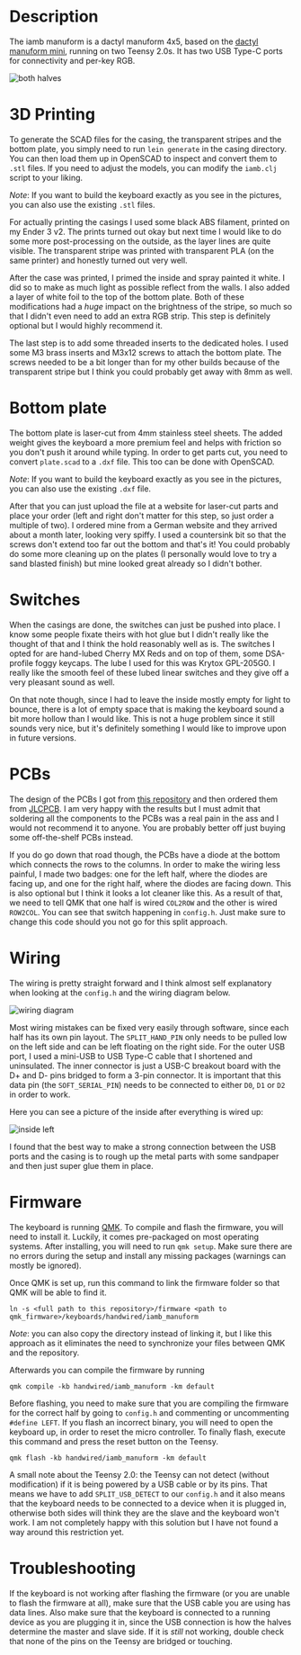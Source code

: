 # Description
The iamb manuform is a dactyl manuform 4x5, based on the [dactyl manuform mini](https://github.com/l4u/dactyl-manuform-mini-keyboard), running on two Teensy 2.0s. It has two USB Type-C ports for connectivity and per-key RGB.

![both halves](images/both_halves.jpg)

# 3D Printing
To generate the SCAD files for the casing, the transparent stripes and the bottom plate, you simply need to run `lein generate` in the casing directory. You can then load them up in OpenSCAD to inspect and convert them to `.stl` files. If you need to adjust the models, you can modify the `iamb.clj` script to your liking.

*Note*: If you want to build the keyboard exactly as you see in the pictures, you can also use the existing `.stl` files.

For actually printing the casings I used some black ABS filament, printed on my Ender 3 v2. The prints turned out okay but next time I would like to do some more post-processing on the outside, as the layer lines are quite visible. The transparent stripe was printed with transparent PLA (on the same printer) and honestly turned out very well.

After the case was printed, I primed the inside and spray painted it white. I did so to make as much light as possible reflect from the walls. I also added a layer of white foil to the top of the bottom plate. Both of these modifications had a *huge* impact on the brightness of the stripe, so much so that I didn't even need to add an extra RGB strip. This step is definitely optional but I would highly recommend it.

The last step is to add some threaded inserts to the dedicated holes. I used some M3 brass inserts and M3x12 screws to attach the bottom plate. The screws needed to be a bit longer than for my other builds because of the transparent stripe but I think you could probably get away with 8mm as well.

# Bottom plate
The bottom plate is laser-cut from 4mm stainless steel sheets. The added weight gives the keyboard a more premium feel and helps with friction so you don't push it around while typing. In order to get parts cut, you need to convert `plate.scad` to a `.dxf` file. This too can be done with OpenSCAD.

*Note*: If you want to build the keyboard exactly as you see in the pictures, you can also use the existing `.dxf` file.

After that you can just upload the file at a website for laser-cut parts and place your order (left and right don't matter for this step, so just order a multiple of two). I ordered mine from a German website and they arrived about a month later, looking very spiffy. I used a countersink bit so that the screws don't extend too far out the bottom and that's it! You could probably do some more cleaning up on the plates (I personally would love to try a sand blasted finish) but mine looked great already so I didn't bother.

# Switches
When the casings are done, the switches can just be pushed into place. I know some people fixate theirs with hot glue but I didn't really like the thought of that and I think the hold reasonably well as is. The switches I opted for are hand-lubed Cherry MX Reds and on top of them, some DSA-profile foggy keycaps. The lube I used for this was Krytox GPL-205G0. I really like the smooth feel of these lubed linear switches and they give off a very pleasant sound as well.

On that note though, since I had to leave the inside mostly empty for light to bounce, there is a lot of empty space that is making the keyboard sound a bit more hollow than I would like. This is not a huge problem since it still sounds very nice, but it's definitely something I would like to improve upon in future versions.

# PCBs
The design of the PCBs I got from [this repository](https://github.com/PitBarber/PCB_for_HandwiredKeyboards) and then ordered them from [JLCPCB](https://jlcpcb.com/). I am very happy with the results but I must admit that soldering all the components to the PCBs was a real pain in the ass and I would not recommend it to anyone. You are probably better off just buying some off-the-shelf PCBs instead.

If you do go down that road though, the PCBs have a diode at the bottom which connects the rows to the columns. In order to make the wiring less painful, I made two badges: one for the left half, where the diodes are facing up, and one for the right half, where the diodes are facing down. This is also optional but I think it looks a lot cleaner like this. As a result of that, we need to tell QMK that one half is wired `COL2ROW` and the other is wired `ROW2COL`. You can see that switch happening in `config.h`. Just make sure to change this code should you not go for this split approach.

# Wiring
The wiring is pretty straight forward and I think almost self explanatory when looking at the `config.h` and the wiring diagram below.

![wiring diagram](images/wiring_diagram.png)

Most wiring mistakes can be fixed very easily through software, since each half has its own pin layout. The `SPLIT_HAND_PIN` only needs to be pulled low on the left side and can be left floating on the right side. For the outer USB port, I used a mini-USB to USB Type-C cable that I shortened and uninsulated. The inner connector is just a USB-C breakout board with the D+ and D- pins bridged to form a 3-pin connector. It is important that this data pin (the `SOFT_SERIAL_PIN`) needs to be connected to either `D0`, `D1` or `D2` in order to work.

Here you can see a picture of the inside after everything is wired up:

![inside left](images/inside_left.jpg)

I found that the best way to make a strong connection between the USB ports and the casing is to rough up the metal parts with some sandpaper and then just super glue them in place.

# Firmware
The keyboard is running [QMK](https://github.com/qmk/qmk_firmware). To compile and flash the firmware, you will need to install it. Luckily, it comes pre-packaged on most operating systems. After installing, you will need to run `qmk setup`.
Make sure there are no errors during the setup and install any missing packages (warnings can mostly be ignored).

Once QMK is set up, run this command to link the firmware folder so that QMK will be able to find it.
```
ln -s <full path to this repository>/firmware <path to qmk_firmware>/keyboards/handwired/iamb_manuform
```
*Note*: you can also copy the directory instead of linking it, but I like this approach as it eliminates the need to synchronize your files between QMK and the repository.

Afterwards you can compile the firmware by running
```
qmk compile -kb handwired/iamb_manuform -km default
```
Before flashing, you need to make sure that you are compiling the firmware for the correct half by going to `config.h` and commenting or uncommenting `#define LEFT`. If you flash an incorrect binary, you will need to open the keyboard up, in order to reset the micro controller. To finally flash, execute this command and press the reset button on the Teensy.
```
qmk flash -kb handwired/iamb_manuform -km default
```

A small note about the Teensy 2.0: the Teensy can not detect (without modification) if it is being powered by a USB cable or by its pins. That means we have to add `SPLIT_USB_DETECT` to our `config.h` and it also means that the keyboard needs to be connected to a device when it is plugged in, otherwise both sides will think they are the slave and the keyboard won't work. I am not completely happy with this solution but I have not found a way around this restriction yet.

# Troubleshooting
If the keyboard is not working after flashing the firmware (or you are unable to flash the firmware at all), make sure that the USB cable you are using has data lines. Also make sure that the keyboard is connected to a running device as you are plugging it in, since the USB connection is how the halves determine the master and slave side. If it is *still* not working, double check that none of the pins on the Teensy are bridged or touching.
